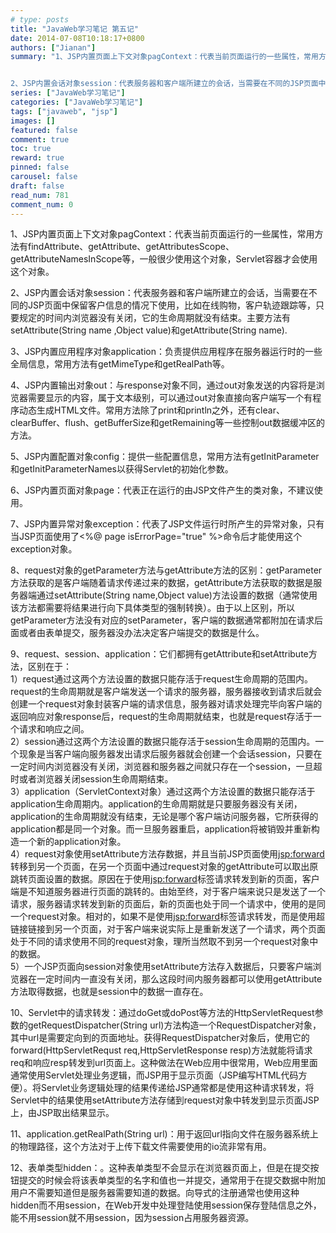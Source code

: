 ```yaml
---
# type: posts 
title: "JavaWeb学习笔记 第五记"
date: 2014-07-08T10:18:17+0800
authors: ["Jianan"]
summary: "1、JSP内置页面上下文对象pagContext：代表当前页面运行的一些属性，常用方法有findAttribute、getAttribute、getAttributesScope、getAttributeNamesInScope等，一般很少使用这个对象，Servlet容器才会使用这个对象。


2、JSP内置会话对象session：代表服务器和客户端所建立的会话，当需要在不同的JSP页面中保"
series: ["JavaWeb学习笔记"]
categories: ["JavaWeb学习笔记"]
tags: ["javaweb", "jsp"]
images: []
featured: false
comment: true
toc: true
reward: true
pinned: false
carousel: false
draft: false
read_num: 781
comment_num: 0
---
```


1、JSP内置页面上下文对象pagContext：代表当前页面运行的一些属性，常用方法有findAttribute、getAttribute、getAttributesScope、getAttributeNamesInScope等，一般很少使用这个对象，Servlet容器才会使用这个对象。

  

2、JSP内置会话对象session：代表服务器和客户端所建立的会话，当需要在不同的JSP页面中保留客户信息的情况下使用，比如在线购物，客户轨迹跟踪等，只要规定的时间内浏览器没有关闭，它的生命周期就没有结束。主要方法有setAttribute(String
name ,Object value)和getAttribute(String name).

  

3、JSP内置应用程序对象application：负责提供应用程序在服务器运行时的一些全局信息，常用方法有getMimeType和getRealPath等。

  

4、JSP内置输出对象out：与response对象不同，通过out对象发送的内容将是浏览器需要显示的内容，属于文本级别，可以通过out对象直接向客户端写一个有程序动态生成HTML文件。常用方法除了print和println之外，还有clear、clearBuffer、flush、getBufferSize和getRemaining等一些控制out数据缓冲区的方法。

  

5、JSP内置配置对象config：提供一些配置信息，常用方法有getInitParameter和getInitParameterNames以获得Servlet的初始化参数。

  

6、JSP内置页面对象page：代表正在运行的由JSP文件产生的类对象，不建议使用。

  

7、JSP内置异常对象exception：代表了JSP文件运行时所产生的异常对象，只有当JSP页面使用了<%@ page
isErrorPage="true" %>命令后才能使用这个exception对象。

  

8、request对象的getParameter方法与getAttribute方法的区别：getParameter方法获取的是客户端随着请求传递过来的数据，getAttribute方法获取的数据是服务器端通过setAttribute(String
name,Object
value)方法设置的数据（通常使用该方法都需要将结果进行向下具体类型的强制转换）。由于以上区别，所以getParameter方法没有对应的setParameter，客户端的数据通常都附加在请求后面或者由表单提交，服务器没办法决定客户端提交的数据是什么。

  

9、request、session、application：它们都拥有getAttribute和setAttribute方法，区别在于：  
1）request通过这两个方法设置的数据只能存活于request生命周期的范围内。request的生命周期就是客户端发送一个请求的服务器，服务器接收到请求后就会创建一个request对象封装客户端的请求信息，服务器对请求处理完毕向客户端的返回响应对象response后，request的生命周期就结束，也就是request存活于一个请求和响应之间。  
2）session通过这两个方法设置的数据只能存活于session生命周期的范围内。一个现象是当客户端向服务器发出请求后服务器就会创建一个会话session，只要在一定时间内浏览器没有关闭，浏览器和服务器之间就只存在一个session，一旦超时或者浏览器关闭session生命周期结束。  
3）application（ServletContext对象）通过这两个方法设置的数据只能存活于application生命周期内。application的生命周期就是只要服务器没有关闭，application的生命周期就没有结束，无论是哪个客户端访问服务器，它所获得的application都是同一个对象。而一旦服务器重启，application将被销毁并重新构造一个新的application对象。  
4）request对象使用setAttribute方法存数据，并且当前JSP页面使用[jsp:forward]()转移到另一个页面，在另一个页面中通过request对象的getAttribute可以取出原跳转页面设置的数据。原因在于使用[jsp:forward]()标签请求转发到新的页面，客户端是不知道服务器进行页面的跳转的。由始至终，对于客户端来说只是发送了一个请求，服务器请求转发到新的页面后，新的页面也处于同一个请求中，使用的是同一个request对象。相对的，如果不是使用[jsp:forward]()标签请求转发，而是使用超链接链接到另一个页面，对于客户端来说实际上是重新发送了一个请求，两个页面处于不同的请求使用不同的request对象，理所当然取不到另一个request对象中的数据。  
5）一个JSP页面向session对象使用setAttribute方法存入数据后，只要客户端浏览器在一定时间内一直没有关闭，那么这段时间内服务器都可以使用getAttribute方法取得数据，也就是session中的数据一直存在。

  

10、Servlet中的请求转发：通过doGet或doPost等方法的HttpServletRequest参数的getRequestDispatcher(String
url)方法构造一个RequestDispatcher对象，其中url是需要定向到的页面地址。获得RequestDispatcher对象后，使用它的forward(HttpServletRequst
req,HttpServletResponse
resp)方法就能将请求req和响应resp转发到url页面上。这种做法在Web应用中很常用，Web应用里面通常使用Servlet处理业务逻辑，而JSP用于显示页面（JSP编写HTML代码方便）。将Servlet业务逻辑处理的结果传递给JSP通常都是使用这种请求转发，将Servlet中的结果使用setAttribute方法存储到request对象中转发到显示页面JSP上，由JSP取出结果显示。

  

11、application.getRealPath(String
url)：用于返回url指向文件在服务器系统上的物理路径，这个方法对于上传下载文件需要使用的io流非常有用。

  

12、表单类型hidden：。这种表单类型不会显示在浏览器页面上，但是在提交按钮提交的时候会将该表单类型的名字和值也一并提交，通常用于在提交数据中附加用户不需要知道但是服务器需要知道的数据。向导式的注册通常也使用这种hidden而不用session，在Web开发中处理登陆使用session保存登陆信息之外，能不用session就不用session，因为session占用服务器资源。

